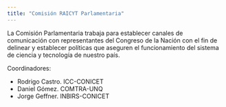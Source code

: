 ```yaml
---
title: "Comisión RAICYT Parlamentaria"
---
```


La Comisión Parlamentaria trabaja para establecer canales de comunicación con representantes del Congreso de la Nación con el fin de delinear y establecer políticas que aseguren el funcionamiento del sistema de ciencia y tecnología de nuestro país.

Coordinadores:

* Rodrigo Castro. ICC-CONICET 
* Daniel Gómez. COMTRA-UNQ 
* Jorge Geffner. INBIRS-CONICET
